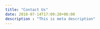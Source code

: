```yaml
---
title: "Contact Us"
date: 2018-07-14T17:09:20+06:00
description : "This is meta description"
---
```


